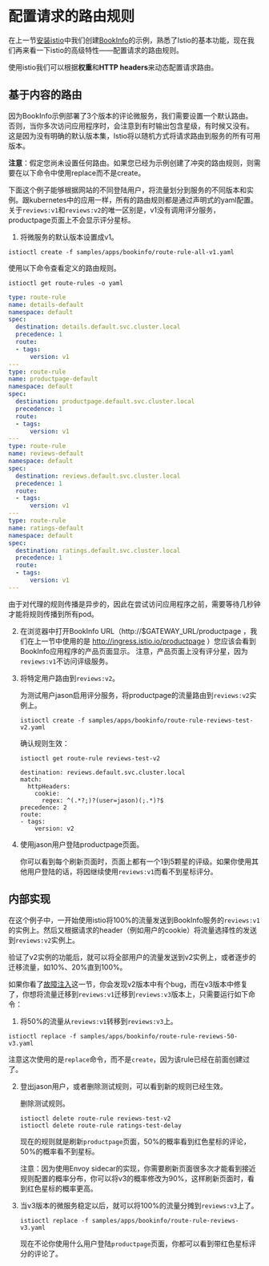 # 配置请求的路由规则

在上一节[安装istio](istio-installation.md)中我们创建[BookInfo](https://istio.io/docs/samples/bookinfo.html)的示例，熟悉了Istio的基本功能，现在我们再来看一下istio的高级特性——配置请求的路由规则。

使用istio我们可以根据**权重**和**HTTP headers**来动态配置请求路由。

## 基于内容的路由

因为BookInfo示例部署了3个版本的评论微服务，我们需要设置一个默认路由。 否则，当你多次访问应用程序时，会注意到有时输出包含星级，有时候又没有。 这是因为没有明确的默认版本集，Istio将以随机方式将请求路由到服务的所有可用版本。

**注意**：假定您尚未设置任何路由。如果您已经为示例创建了冲突的路由规则，则需要在以下命令中使用replace而不是create。

下面这个例子能够根据网站的不同登陆用户，将流量划分到服务的不同版本和实例。跟kubernetes中的应用一样，所有的路由规则都是通过声明式的yaml配置。关于`reviews:v1`和`reviews:v2`的唯一区别是，v1没有调用评分服务，productpage页面上不会显示评分星标。

1. 将微服务的默认版本设置成v1。

 ```
 istioctl create -f samples/apps/bookinfo/route-rule-all-v1.yaml
 ```

 使用以下命令查看定义的路由规则。

 ```
 istioctl get route-rules -o yaml

 ```

 ```Yaml
 type: route-rule
 name: details-default
 namespace: default
 spec:
   destination: details.default.svc.cluster.local
   precedence: 1
   route:
   - tags:
       version: v1
 ---
 type: route-rule
 name: productpage-default
 namespace: default
 spec:
   destination: productpage.default.svc.cluster.local
   precedence: 1
   route:
   - tags:
       version: v1
 ---
 type: route-rule
 name: reviews-default
 namespace: default
 spec:
   destination: reviews.default.svc.cluster.local
   precedence: 1
   route:
   - tags:
       version: v1
 ---
 type: route-rule
 name: ratings-default
 namespace: default
 spec:
   destination: ratings.default.svc.cluster.local
   precedence: 1
   route:
   - tags:
       version: v1
 ---
 ```

 由于对代理的规则传播是异步的，因此在尝试访问应用程序之前，需要等待几秒钟才能将规则传播到所有pod。

2. 在浏览器中打开BookInfo URL（http://$GATEWAY_URL/productpage ，我们在上一节中使用的是 http://ingress.istio.io/productpage ）您应该会看到BookInfo应用程序的产品页面显示。 注意，产品页面上没有评分星，因为`reviews:v1`不访问评级服务。

3. 将特定用户路由到`reviews:v2`。

   为测试用户jason启用评分服务，将productpage的流量路由到`reviews:v2`实例上。

   ```
   istioctl create -f samples/apps/bookinfo/route-rule-reviews-test-v2.yaml
   ```

   确认规则生效：

   ```
   istioctl get route-rule reviews-test-v2
   ```

   ```Yams
   destination: reviews.default.svc.cluster.local
   match:
     httpHeaders:
       cookie:
         regex: ^(.*?;)?(user=jason)(;.*)?$
   precedence: 2
   route:
   - tags:
       version: v2
   ```

4. 使用jason用户登陆productpage页面。

   你可以看到每个刷新页面时，页面上都有一个1到5颗星的评级。如果你使用其他用户登陆的话，将因继续使用`reviews:v1`而看不到星标评分。

## 内部实现

在这个例子中，一开始使用istio将100%的流量发送到BookInfo服务的`reviews:v1`的实例上。然后又根据请求的header（例如用户的cookie）将流量选择性的发送到`reviews:v2`实例上。

验证了v2实例的功能后，就可以将全部用户的流量发送到v2实例上，或者逐步的迁移流量，如10%、20%直到100%。

如果你看了[故障注入](https://istio.io/docs/tasks/fault-injection.html)这一节，你会发现v2版本中有个bug，而在v3版本中修复了，你想将流量迁移到`reviews:v1`迁移到`reviews:v3`版本上，只需要运行如下命令：

1. 将50%的流量从`reviews:v1`转移到`reviews:v3`上。

 ```
 istioctl replace -f samples/apps/bookinfo/route-rule-reviews-50-v3.yaml
 ```

 注意这次使用的是`replace`命令，而不是`create`，因为该rule已经在前面创建过了。

2. 登出jason用户，或者删除测试规则，可以看到新的规则已经生效。

   删除测试规则。

   ```
   istioctl delete route-rule reviews-test-v2
   istioctl delete route-rule ratings-test-delay
   ```

   现在的规则就是刷新`productpage`页面，50%的概率看到红色星标的评论，50%的概率看不到星标。

   注意：因为使用Envoy sidecar的实现，你需要刷新页面很多次才能看到接近规则配置的概率分布，你可以将v3的概率修改为90%，这样刷新页面时，看到红色星标的概率更高。

3. 当v3版本的微服务稳定以后，就可以将100%的流量分摊到`reviews:v3`上了。

   ```
   istioctl replace -f samples/apps/bookinfo/route-rule-reviews-v3.yaml
   ```

   现在不论你使用什么用户登陆`productpage`页面，你都可以看到带红色星标评分的评论了。

